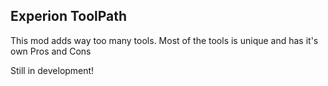 ## Experion ToolPath
This mod adds way too many tools. Most of the tools is unique and has it's own Pros and Cons

Still in development!